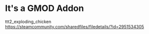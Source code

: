 # It's a GMOD Addon 

ttt2_exploding_chicken
https://steamcommunity.com/sharedfiles/filedetails/?id=2951534305